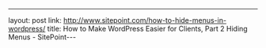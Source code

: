 ---
layout: post
link: http://www.sitepoint.com/how-to-hide-menus-in-wordpress/
title: How to Make WordPress Easier for Clients, Part 2  Hiding Menus - SitePoint---

